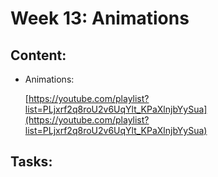 # Week 13: Animations

## Content:

- Animations:
    
    [https://youtube.com/playlist?list=PLjxrf2q8roU2v6UqYlt_KPaXlnjbYySua](https://youtube.com/playlist?list=PLjxrf2q8roU2v6UqYlt_KPaXlnjbYySua)
    

## Tasks: